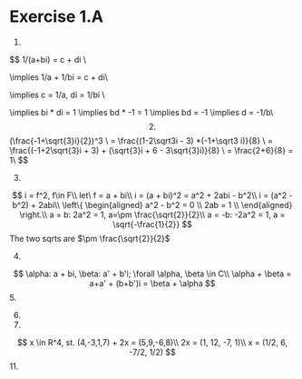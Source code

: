 # Exercise 1.A

1.
$$
1/(a+bi) = c + di \\

\implies 1/a + 1/bi = c + di\\

\implies c = 1/a, di = 1/bi \\

\implies bi * di = 1 \implies bd * -1 = 1 \implies bd = -1 \implies d = -1/b\\
$$
2.
$$
(\frac{-1+\sqrt{3}i}{2})^3 \\
= \frac{(1-2\sqrt3i - 3) *(-1+\sqrt3 i)}{8} \\
= \frac{(-1+2\sqrt{3}i + 3) + (\sqrt{3}i + 6 - 3\sqrt{3}i)}{8} \\
= \frac{2+6}{8}  = 1\\
$$


3.
$$
i = f^2, f\in F\\
let\ f = a + bi\\
i = (a + bi)^2 = a^2 + 2abi - b^2\\
i = (a^2 - b^2) + 2abi\\
\left\{
\begin{aligned}
a^2 - b^2 = 0 \\
2ab = 1 \\
\end{aligned}
\right.\\
a = b: 2a^2 = 1, a=\pm \frac{\sqrt{2}}{2}\\
a = -b: -2a^2 = 1, a = \sqrt{-\frac{1}{2}}
$$
The two sqrts are $\pm \frac{\sqrt{2}}{2}$

4.
$$
\alpha: a + bi, \beta: a' + b'i; \forall \alpha, \beta \in C\\
\alpha + \beta = a+a' + (b+b')i = \beta + \alpha 
$$
5.

6.



10.
$$
x \in R^4, st. (4,-3,1,7) + 2x = (5,9,-6,8)\\
2x = (1, 12, -7, 1)\\
x = (1/2, 6, -7/2, 1/2)
$$
11.

